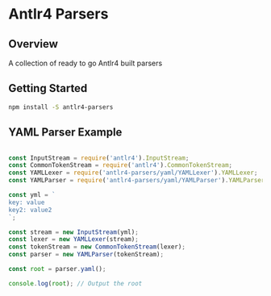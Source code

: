 # Antlr4 Parsers

## Overview
A collection of ready to go Antlr4 built parsers

## Getting Started
```bash
npm install -S antlr4-parsers
```


## YAML Parser Example
```javascript

const InputStream = require('antlr4').InputStream;
const CommonTokenStream = require('antlr4').CommonTokenStream;
const YAMLLexer = require('antlr4-parsers/yaml/YAMLLexer').YAMLLexer;
const YAMLParser = require('antlr4-parsers/yaml/YAMLParser').YAMLParser;

const yml = `
key: value
key2: value2
`;

const stream = new InputStream(yml);
const lexer = new YAMLLexer(stream);
const tokenStream = new CommonTokenStream(lexer);
const parser = new YAMLParser(tokenStream);

const root = parser.yaml();

console.log(root); // Output the root
```
